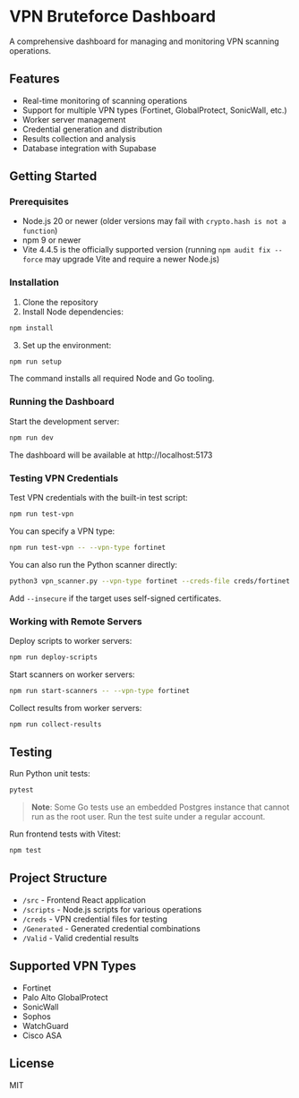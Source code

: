 # VPN Bruteforce Dashboard

A comprehensive dashboard for managing and monitoring VPN scanning operations.

## Features

- Real-time monitoring of scanning operations
- Support for multiple VPN types (Fortinet, GlobalProtect, SonicWall, etc.)
- Worker server management
- Credential generation and distribution
- Results collection and analysis
- Database integration with Supabase

## Getting Started

### Prerequisites

- Node.js 20 or newer (older versions may fail with `crypto.hash is not a function`)
- npm 9 or newer
- Vite 4.4.5 is the officially supported version
  (running `npm audit fix --force` may upgrade Vite and require a newer Node.js)

### Installation

1. Clone the repository
2. Install Node dependencies:

```bash
npm install
```


3. Set up the environment:

```bash
npm run setup
```
The command installs all required Node and Go tooling.

### Running the Dashboard

Start the development server:

```bash
npm run dev
```

The dashboard will be available at http://localhost:5173

### Testing VPN Credentials

Test VPN credentials with the built-in test script:

```bash
npm run test-vpn
```

You can specify a VPN type:

```bash
npm run test-vpn -- --vpn-type fortinet
```

You can also run the Python scanner directly:

```bash
python3 vpn_scanner.py --vpn-type fortinet --creds-file creds/fortinet.txt
```

Add `--insecure` if the target uses self-signed certificates.

### Working with Remote Servers

Deploy scripts to worker servers:

```bash
npm run deploy-scripts
```

Start scanners on worker servers:

```bash
npm run start-scanners -- --vpn-type fortinet
```

Collect results from worker servers:

```bash
npm run collect-results
```

## Testing

Run Python unit tests:

```bash
pytest
```

> **Note**: Some Go tests use an embedded Postgres instance that cannot run as
> the root user. Run the test suite under a regular account.

Run frontend tests with Vitest:

```bash
npm test
```

## Project Structure

- `/src` - Frontend React application
- `/scripts` - Node.js scripts for various operations
- `/creds` - VPN credential files for testing
- `/Generated` - Generated credential combinations
- `/Valid` - Valid credential results

## Supported VPN Types

- Fortinet
- Palo Alto GlobalProtect
- SonicWall
- Sophos
- WatchGuard
- Cisco ASA

## License

MIT
